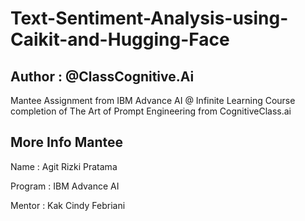 # Text-Sentiment-Analysis-using-Caikit-and-Hugging-Face

## Author : @ClassCognitive.Ai

Mantee Assignment from IBM Advance AI @ Infinite Learning Course completion of The Art of Prompt Engineering from CognitiveClass.ai

## More Info Mantee

Name : Agit Rizki Pratama

Program : IBM Advance AI

Mentor : Kak Cindy Febriani
